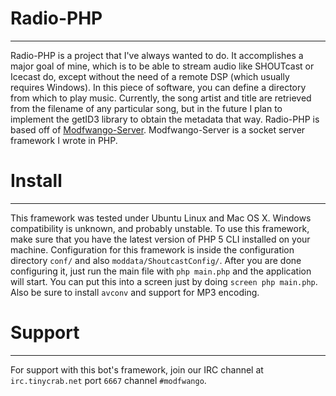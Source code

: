 Radio-PHP
=========
***

Radio-PHP is a project that I've always wanted to do.  It accomplishes a major goal of mine, which is to be able to stream audio like SHOUTcast or Icecast do, except without the need of a remote DSP (which usually requires Windows).  In this piece of software, you can define a directory from which to play music.  Currently, the song artist and title are retrieved from the filename of any particular song, but in the future I plan to implement the getID3 library to obtain the metadata that way.  Radio-PHP is based off of [Modfwango-Server](https://github.com/ClayFreeman/Modfwango-Server).  Modfwango-Server is a socket server framework I wrote in PHP.


Install
=======
***

This framework was tested under Ubuntu Linux and Mac OS X.  Windows compatibility is unknown, and probably unstable.  To use this framework, make sure that you have the latest version of PHP 5 CLI installed on your machine.  Configuration for this framework is inside the configuration directory `conf/` and also `moddata/ShoutcastConfig/`.  After you are done configuring it, just run the main file with `php main.php` and the application will start.  You can put this into a screen just by doing `screen php main.php`.  Also be sure to install `avconv` and support for MP3 encoding.


Support
=======
***

For support with this bot's framework, join our IRC channel at `irc.tinycrab.net` port `6667` channel `#modfwango`.
